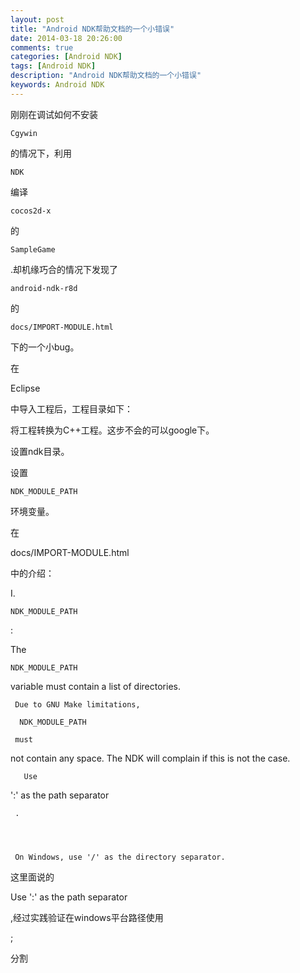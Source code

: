 ```yaml
---
layout: post
title: "Android NDK帮助文档的一个小错误"
date: 2014-03-18 20:26:00 
comments: true
categories: [Android NDK]
tags: [Android NDK]
description: "Android NDK帮助文档的一个小错误"
keywords: Android NDK
---
```



 
  
  
 
 
  
   刚刚在调试如何不安装
   
    Cgywin
   
   的情况下，利用
   
    NDK
   
   编译
   
    cocos2d-x
   
   的
   
    SampleGame
   
   .却机缘巧合的情况下发现了
   
    android-ndk-r8d
   
   的
   
    docs/IMPORT-MODULE.html
   
   下的一个小bug。
  
 
 
  在
  
   Eclipse
  
  中导入工程后，工程目录如下：
 
 
  
   
   
  
 
 
  
   将工程转换为C++工程。这步不会的可以google下。
  
 
 
  
   设置ndk目录。
  
 
 
  
   
   
  
 
 
  
   设置
   
    NDK_MODULE_PATH
   
   环境变量。
  
 
 
  
   
   
  
 
 
  在
  
   docs/IMPORT-MODULE.html
  
  中的介绍：
 
 
  
   I.
   
    NDK_MODULE_PATH
   
   :
  
  
   The
   
    NDK_MODULE_PATH
   
   variable
 must contain a list of directories.
  
  
   
    
     Due to GNU Make limitations,
     
      NDK_MODULE_PATH
     
     must
 not contain any space. The NDK will complain if this is not the case.
    
   
   
    
     
      
       Use
 ':' as the path separator
      
     
     .
    
   
   
    
     On Windows, use '/' as the directory separator.
    
   
  
 
 
  这里面说的
  
   Use
 ':' as the path separator
  
  ,经过实践验证在windows平台路径使用
  
   ;
  
  分割
 


